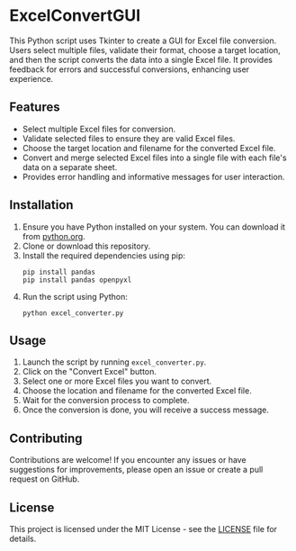 # ExcelConvertGUI
 This Python script uses Tkinter to create a GUI for Excel file conversion. Users select multiple files, validate their format, choose a target location, and then the script converts the data into a single Excel file. It provides feedback for errors and successful conversions, enhancing user experience.

## Features
- Select multiple Excel files for conversion.
- Validate selected files to ensure they are valid Excel files.
- Choose the target location and filename for the converted Excel file.
- Convert and merge selected Excel files into a single file with each file's data on a separate sheet.
- Provides error handling and informative messages for user interaction.

## Installation
1. Ensure you have Python installed on your system. You can download it from [python.org](https://www.python.org/downloads/).
2. Clone or download this repository.
3. Install the required dependencies using pip:
    ```
    pip install pandas
    pip install pandas openpyxl
    ```
4. Run the script using Python:
    ```
    python excel_converter.py
    ```

## Usage
1. Launch the script by running `excel_converter.py`.
2. Click on the "Convert Excel" button.
3. Select one or more Excel files you want to convert.
4. Choose the location and filename for the converted Excel file.
5. Wait for the conversion process to complete.
6. Once the conversion is done, you will receive a success message.

## Contributing
Contributions are welcome! If you encounter any issues or have suggestions for improvements, please open an issue or create a pull request on GitHub.

## License
This project is licensed under the MIT License - see the [LICENSE](LICENSE) file for details.
